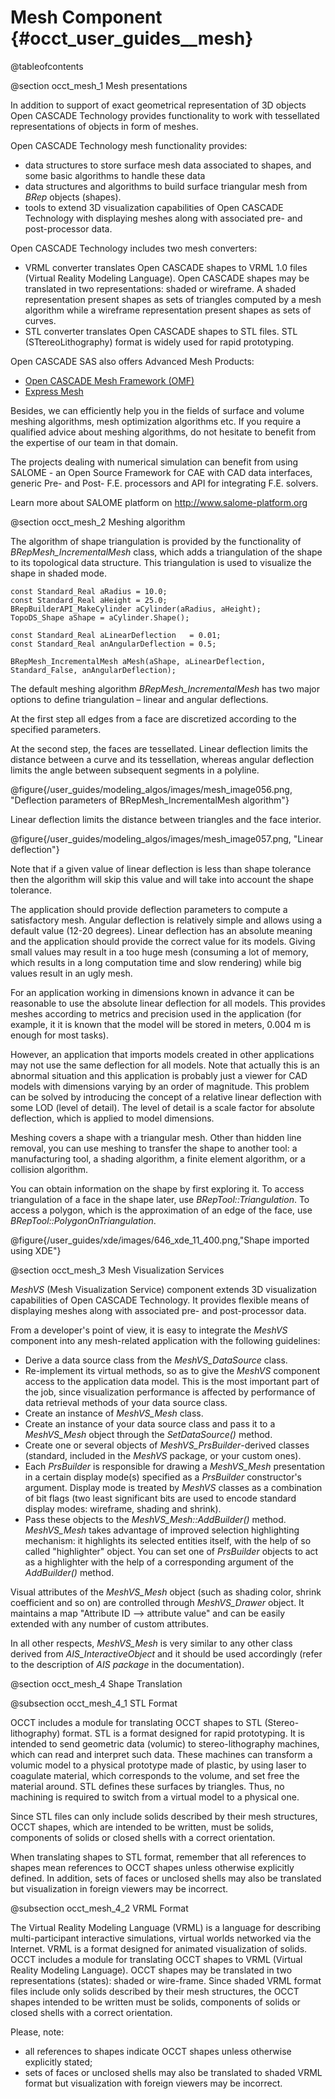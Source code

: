  Mesh Component  {#occt_user_guides__mesh}
============================

@tableofcontents

@section occt_mesh_1 Mesh presentations


In addition to support of exact geometrical representation of 3D objects Open CASCADE Technology provides functionality to work with tessellated  representations of objects in form of meshes.

Open CASCADE Technology mesh functionality provides:
- data structures to store surface mesh data associated to shapes, and some basic algorithms to handle these data
- data structures and algorithms to build surface triangular mesh from *BRep* objects (shapes).
- tools to extend 3D visualization capabilities of Open CASCADE Technology with displaying meshes along with associated pre- and post-processor data.

Open CASCADE Technology includes two mesh converters:
- VRML converter translates Open CASCADE shapes to VRML 1.0 files (Virtual Reality Modeling Language). Open CASCADE shapes may be translated in two representations: shaded or wireframe. A shaded representation present shapes as sets of triangles computed by a mesh algorithm while a wireframe representation present shapes as sets of curves.
- STL converter translates Open CASCADE shapes to STL files. STL (STtereoLithography) format is widely used for rapid prototyping.

Open CASCADE SAS also offers Advanced Mesh Products:
- <a href="http://www.opencascade.com/content/mesh-framework">Open CASCADE Mesh Framework (OMF)</a>
- <a href="http://www.opencascade.com/content/express-mesh">Express Mesh</a>

Besides, we can efficiently help you in the fields of surface and volume meshing algorithms, mesh optimization algorithms etc. If you require a qualified advice about meshing algorithms, do not hesitate to benefit from the expertise of our team in that domain.

The projects dealing with numerical simulation can benefit from using SALOME - an Open Source Framework for CAE with CAD data interfaces, generic Pre- and Post- F.E. processors and API for integrating F.E. solvers.

Learn more about SALOME platform on http://www.salome-platform.org

@section occt_mesh_2 Meshing algorithm

The algorithm of shape triangulation is provided by the functionality of *BRepMesh_IncrementalMesh* class, which adds a triangulation of the shape to its topological data structure. This triangulation is used to visualize the shape in shaded mode.

~~~~~
const Standard_Real aRadius = 10.0; 
const Standard_Real aHeight = 25.0; 
BRepBuilderAPI_MakeCylinder aCylinder(aRadius, aHeight); 
TopoDS_Shape aShape = aCylinder.Shape();
 
const Standard_Real aLinearDeflection   = 0.01;
const Standard_Real anAngularDeflection = 0.5;

BRepMesh_IncrementalMesh aMesh(aShape, aLinearDeflection, Standard_False, anAngularDeflection);
~~~~~

The default meshing algorithm *BRepMesh_IncrementalMesh* has two major options to define triangulation – linear and angular deflections. 

At the first step all edges from a face are discretized according to the specified parameters. 

At the second step, the faces are tessellated. Linear deflection limits the distance between a curve and its tessellation, whereas angular deflection limits the angle between subsequent segments in a polyline.

@figure{/user_guides/modeling_algos/images/mesh_image056.png, "Deflection parameters of BRepMesh_IncrementalMesh algorithm"}

Linear deflection limits the distance between triangles and the face interior.

@figure{/user_guides/modeling_algos/images/mesh_image057.png, "Linear deflection"}

Note that if a given value of linear deflection is less than shape tolerance then the algorithm will skip this value and will take into account the shape tolerance.

The application should provide deflection parameters to compute a satisfactory mesh. Angular deflection is relatively simple and allows using a default value (12-20 degrees). Linear deflection has an absolute meaning and the application should provide the correct value for its models. Giving small values may result in a too huge mesh (consuming a lot of memory, which results in a  long computation time and slow rendering) while big values result in an ugly mesh.

For an application working in dimensions known in advance it can be reasonable to use the absolute linear deflection for all models. This provides meshes according to metrics and precision used in the application (for example, it it is known that the model will be stored in meters, 0.004 m is enough for most tasks).

However, an application that imports models created in other applications may not use the same deflection for all models. Note that actually this is an abnormal situation and this application is probably just a viewer for CAD models with  dimensions varying by an order of magnitude. This problem can be solved by introducing the concept of a relative linear deflection with some  LOD (level of detail). The level of detail is a scale factor for absolute deflection, which is applied to model dimensions.

Meshing covers a shape with a triangular mesh. Other than hidden line removal, you can use meshing to transfer the shape to another tool: a manufacturing tool, a shading algorithm, a finite element algorithm, or a collision algorithm. 

You can obtain information on the shape by first exploring it. To access triangulation of a face in the shape later, use *BRepTool::Triangulation*. To access a polygon, which is the approximation of an edge of the face, use *BRepTool::PolygonOnTriangulation*.

@figure{/user_guides/xde/images/646_xde_11_400.png,"Shape imported using XDE"}


@section occt_mesh_3 Mesh Visualization Services

<i>MeshVS</i> (Mesh Visualization Service) component extends 3D visualization capabilities of Open CASCADE Technology. It provides flexible means of displaying meshes along with associated pre- and post-processor data.

From a developer's point of view, it is easy to integrate the *MeshVS* component into any mesh-related application with the following guidelines:

* Derive a data source class from the *MeshVS_DataSource* class.
* Re-implement its virtual methods, so as to give the <i>MeshVS</i> component access to the application data model. This is the most important part of the job, since visualization performance is affected by performance of data retrieval methods of your data source class.
* Create an instance of <i>MeshVS_Mesh</i> class.
* Create an instance of your data source class and pass it to a <i>MeshVS_Mesh</i> object through the <i>SetDataSource()</i> method.
* Create one or several objects of <i>MeshVS_PrsBuilder</i>-derived classes (standard, included in the <i>MeshVS</i> package, or your custom ones).
* Each <i>PrsBuilder</i> is responsible for drawing a <i> MeshVS_Mesh</i> presentation in a certain display mode(s) specified as a <i>PrsBuilder</i> constructor's argument. Display mode is treated by <i>MeshVS</i> classes as a combination of bit flags (two least significant bits are used to encode standard display modes: wireframe, shading and shrink).
* Pass these objects to the <i>MeshVS_Mesh::AddBuilder()</i> method. <i>MeshVS_Mesh</i> takes advantage of improved selection highlighting mechanism: it highlights its selected entities itself, with the help of so called "highlighter" object. You can set one of <i>PrsBuilder</i> objects to act as a highlighter with the help of a corresponding argument of the <i>AddBuilder()</i> method.

Visual attributes of the <i>MeshVS_Mesh</i> object (such as shading color, shrink coefficient and so on)  are controlled through <i>MeshVS_Drawer</i> object. It maintains a map "Attribute ID --> attribute value" and can be easily extended with any number of custom attributes.

In all other respects, <i>MeshVS_Mesh</i> is very similar to any other class derived from <i>AIS_InteractiveObject</i> and it should be used accordingly (refer to the description of <i>AIS package</i> in the documentation).

@section occt_mesh_4 Shape Translation 

@subsection occt_mesh_4_1 STL Format

OCCT includes a module for translating OCCT shapes to STL (Stereo-lithography) format. 
STL is a format designed for rapid prototyping. 
It is intended to send geometric data (volumic) to stereo-lithography machines, 
which can read and interpret such data. These machines can transform a volumic model 
to a physical prototype made of plastic, by using laser to coagulate material, 
which corresponds to the volume, and set free the material around. 
STL defines these surfaces by triangles. 
Thus, no machining is required to switch from a virtual model to a physical one.

Since STL files can only include solids described by their mesh structures, 
OCCT shapes, which are intended to be written, must be solids, 
components of solids or closed shells with a correct orientation.

When translating shapes to STL format, remember that all references 
to shapes mean references to OCCT shapes unless otherwise explicitly defined. 
In addition, sets of faces or unclosed shells may also be translated but visualization in foreign viewers may be incorrect.

@subsection occt_mesh_4_2 VRML Format

The Virtual Reality Modeling Language (VRML) is a language for describing multi-participant interactive simulations, virtual worlds networked via the Internet. VRML is a format designed for animated visualization of solids.
OCCT includes a module for translating OCCT shapes to VRML (Virtual Reality Modeling Language). 
OCCT shapes may be translated in two representations (states): shaded or wire-frame. 
Since shaded VRML format files include only solids described by their mesh structures, the OCCT shapes intended to be written must be solids, components of solids or closed shells with a correct orientation.

Please, note:

  * all references to shapes indicate OCCT shapes unless otherwise explicitly stated;
  * sets of faces or unclosed shells may also be translated to shaded VRML format but visualization with foreign viewers may be incorrect.
  
